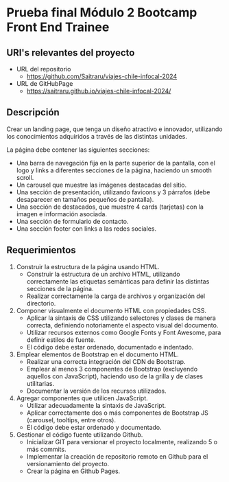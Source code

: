 # Prueba final Módulo 2 Bootcamp Front End Trainee

## URl's relevantes del proyecto
- URL del repositorio
    - https://github.com/Saitraru/viajes-chile-infocal-2024
- URL de GitHubPage
    - https://saitraru.github.io/viajes-chile-infocal-2024/


## Descripción

Crear un landing page, que tenga un diseño atractivo e innovador, utilizando los conocimientos adquiridos a través de las distintas unidades.

La página debe contener las siguientes secciones:
- Una barra de navegación fija en la parte superior de la pantalla, con el logo y links a diferentes secciones de la página, haciendo un smooth scroll.
- Un carousel que muestre las imágenes destacadas del sitio.
- Una sección de presentación, utilizando favicons y 3 párrafos (debe desaparecer en tamaños pequeños de pantalla).
- Una sección de destacados, que muestre 4 cards (tarjetas) con la imagen e información asociada.
- Una sección de formulario de contacto.
- Una sección footer con links a las redes sociales.

## Requerimientos
1. Construir la estructura de la página usando HTML.
    - Construir la estructura de un archivo HTML, utilizando correctamente las etiquetas semánticas para definir las distintas secciones de la página.
    - Realizar correctamente la carga de archivos y organización del directorio.
2. Componer visualmente el documento HTML con propiedades CSS.
    - Aplicar la sintaxis de CSS utilizando selectores y clases de manera correcta, definiendo notoriamente el aspecto visual del documento.
    - Utilizar recursos externos como Google Fonts y Font Awesome, para definir estilos de fuente.
    - El código debe estar ordenado, documentado e indentado.
3. Emplear elementos de Bootstrap en el documento HTML.
    - Realizar una correcta integración del CDN de Bootstrap.
    - Emplear al menos 3 componentes de Bootstrap (excluyendo aquellos con JavaScript), haciendo uso de la grilla y de clases utilitarias.
    - Documentar la versión de los recursos utilizados.
4. Agregar componentes que utilicen JavaScript.
    - Utilizar adecuadamente la sintaxis de JavaScript.
    - Aplicar correctamente dos o más componentes de Bootstrap JS (carousel, tooltips, entre otros).
    - El código debe estar ordenado y documentado.
5. Gestionar el código fuente utilizando Github.
    - Inicializar GIT para versionar el proyecto localmente, realizando 5 o más commits.
    - Implementar la creación de repositorio remoto en Github para el versionamiento del proyecto.
    - Crear la página en Github Pages.